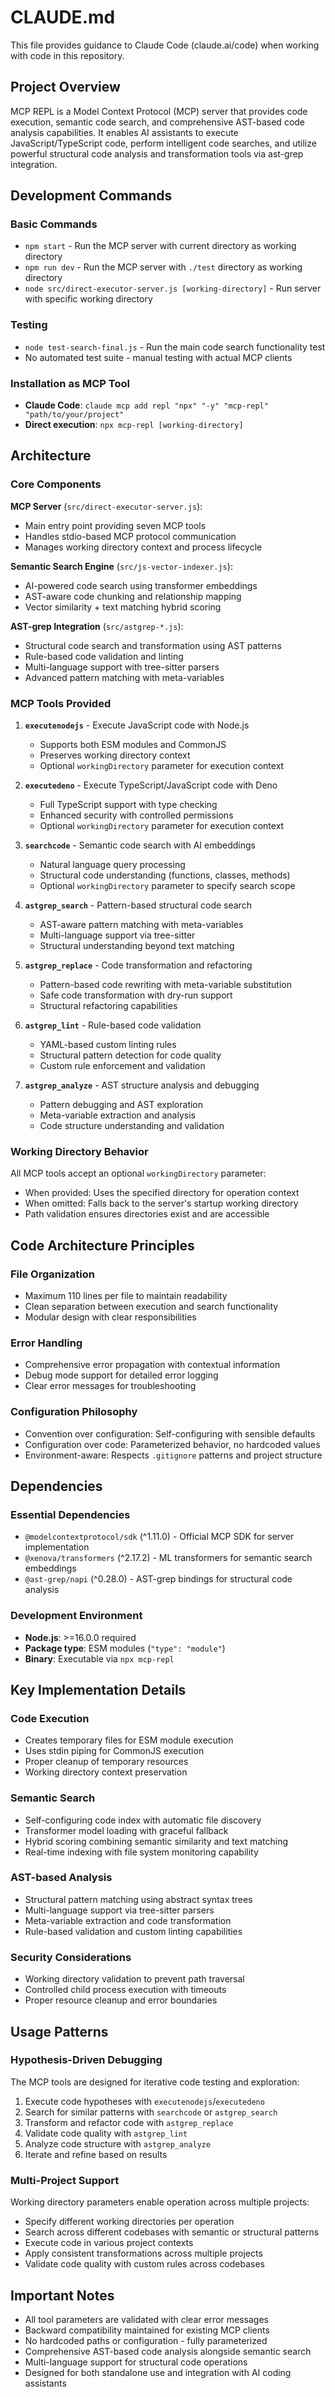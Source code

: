 # CLAUDE.md

This file provides guidance to Claude Code (claude.ai/code) when working with code in this repository.

## Project Overview

MCP REPL is a Model Context Protocol (MCP) server that provides code execution, semantic code search, and comprehensive AST-based code analysis capabilities. It enables AI assistants to execute JavaScript/TypeScript code, perform intelligent code searches, and utilize powerful structural code analysis and transformation tools via ast-grep integration.

## Development Commands

### Basic Commands
- `npm start` - Run the MCP server with current directory as working directory
- `npm run dev` - Run the MCP server with `./test` directory as working directory
- `node src/direct-executor-server.js [working-directory]` - Run server with specific working directory

### Testing
- `node test-search-final.js` - Run the main code search functionality test
- No automated test suite - manual testing with actual MCP clients

### Installation as MCP Tool
- **Claude Code**: `claude mcp add repl "npx" "-y" "mcp-repl" "path/to/your/project"`
- **Direct execution**: `npx mcp-repl [working-directory]`

## Architecture

### Core Components

**MCP Server** (`src/direct-executor-server.js`):
- Main entry point providing seven MCP tools
- Handles stdio-based MCP protocol communication
- Manages working directory context and process lifecycle

**Semantic Search Engine** (`src/js-vector-indexer.js`):
- AI-powered code search using transformer embeddings
- AST-aware code chunking and relationship mapping
- Vector similarity + text matching hybrid scoring

**AST-grep Integration** (`src/astgrep-*.js`):
- Structural code search and transformation using AST patterns
- Rule-based code validation and linting
- Multi-language support with tree-sitter parsers
- Advanced pattern matching with meta-variables

### MCP Tools Provided

1. **`executenodejs`** - Execute JavaScript code with Node.js
   - Supports both ESM modules and CommonJS
   - Preserves working directory context
   - Optional `workingDirectory` parameter for execution context

2. **`executedeno`** - Execute TypeScript/JavaScript code with Deno
   - Full TypeScript support with type checking
   - Enhanced security with controlled permissions
   - Optional `workingDirectory` parameter for execution context

3. **`searchcode`** - Semantic code search with AI embeddings
   - Natural language query processing
   - Structural code understanding (functions, classes, methods)
   - Optional `workingDirectory` parameter to specify search scope

4. **`astgrep_search`** - Pattern-based structural code search
   - AST-aware pattern matching with meta-variables
   - Multi-language support via tree-sitter
   - Structural understanding beyond text matching

5. **`astgrep_replace`** - Code transformation and refactoring
   - Pattern-based code rewriting with meta-variable substitution
   - Safe code transformation with dry-run support
   - Structural refactoring capabilities

6. **`astgrep_lint`** - Rule-based code validation
   - YAML-based custom linting rules
   - Structural pattern detection for code quality
   - Custom rule enforcement and validation

7. **`astgrep_analyze`** - AST structure analysis and debugging
   - Pattern debugging and AST exploration
   - Meta-variable extraction and analysis
   - Code structure understanding and validation

### Working Directory Behavior

All MCP tools accept an optional `workingDirectory` parameter:
- When provided: Uses the specified directory for operation context
- When omitted: Falls back to the server's startup working directory
- Path validation ensures directories exist and are accessible

## Code Architecture Principles

### File Organization
- Maximum 110 lines per file to maintain readability
- Clean separation between execution and search functionality
- Modular design with clear responsibilities

### Error Handling
- Comprehensive error propagation with contextual information
- Debug mode support for detailed error logging
- Clear error messages for troubleshooting

### Configuration Philosophy
- Convention over configuration: Self-configuring with sensible defaults
- Configuration over code: Parameterized behavior, no hardcoded values
- Environment-aware: Respects `.gitignore` patterns and project structure

## Dependencies

### Essential Dependencies
- `@modelcontextprotocol/sdk` (^1.11.0) - Official MCP SDK for server implementation
- `@xenova/transformers` (^2.17.2) - ML transformers for semantic search embeddings
- `@ast-grep/napi` (^0.28.0) - AST-grep bindings for structural code analysis

### Development Environment
- **Node.js**: >=16.0.0 required
- **Package type**: ESM modules (`"type": "module"`)
- **Binary**: Executable via `npx mcp-repl`

## Key Implementation Details

### Code Execution
- Creates temporary files for ESM module execution
- Uses stdin piping for CommonJS execution
- Proper cleanup of temporary resources
- Working directory context preservation

### Semantic Search
- Self-configuring code index with automatic file discovery
- Transformer model loading with graceful fallback
- Hybrid scoring combining semantic similarity and text matching
- Real-time indexing with file system monitoring capability

### AST-based Analysis
- Structural pattern matching using abstract syntax trees
- Multi-language support via tree-sitter parsers
- Meta-variable extraction and code transformation
- Rule-based validation and custom linting capabilities

### Security Considerations
- Working directory validation to prevent path traversal
- Controlled child process execution with timeouts
- Proper resource cleanup and error boundaries

## Usage Patterns

### Hypothesis-Driven Debugging
The MCP tools are designed for iterative code testing and exploration:
1. Execute code hypotheses with `executenodejs`/`executedeno`
2. Search for similar patterns with `searchcode` or `astgrep_search`
3. Transform and refactor code with `astgrep_replace`
4. Validate code quality with `astgrep_lint`
5. Analyze code structure with `astgrep_analyze`
6. Iterate and refine based on results

### Multi-Project Support
Working directory parameters enable operation across multiple projects:
- Specify different working directories per operation
- Search across different codebases with semantic or structural patterns
- Execute code in various project contexts
- Apply consistent transformations across multiple projects
- Validate code quality with custom rules across codebases

## Important Notes

- All tool parameters are validated with clear error messages
- Backward compatibility maintained for existing MCP clients  
- No hardcoded paths or configuration - fully parameterized
- Comprehensive AST-based code analysis alongside semantic search
- Multi-language support for structural code operations
- Designed for both standalone use and integration with AI coding assistants